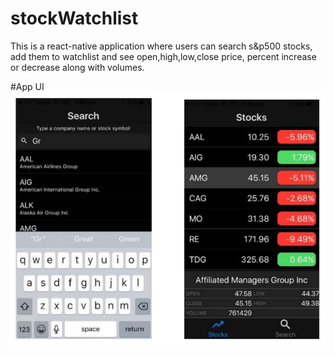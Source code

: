# stockWatchlist
This is a react-native application where users can search s&amp;p500 stocks, add them to watchlist and see open,high,low,close price, percent increase or decrease along with volumes.

#App UI
![Alt text](https://github.com/ChiruhasBobbadi/stockWatchlist/blob/master/screen_shots/Screens.JPG)
